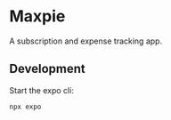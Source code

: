 # Maxpie

A subscription and expense tracking app.

## Development

Start the expo cli:

```bash
npx expo
```
